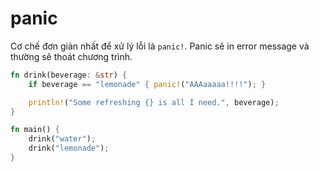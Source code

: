 # panic

Cơ chế đơn giản nhất để xử lý lỗi là `panic!`. Panic sẽ in error message 
và thường sẽ thoát chương trình.

```rust
fn drink(beverage: &str) {
    if beverage == "lemonade" { panic!("AAAaaaaa!!!!"); }

    println!("Some refreshing {} is all I need.", beverage);
}

fn main() {
    drink("water");
    drink("lemonade");
}
```
